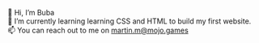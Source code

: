 👋 Hi, I’m Buba </br>
🌱 I’m currently learning learning CSS and HTML to build my first website. </br>
📫 You can reach out to me on martin.m@mojo.games </br>

